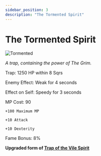 ```yaml
---
sidebar_position: 3
description: "The Tormented Spirit"
---
```


# The Tormented Spirit

![Tormented](https://vwiki.valorserver.com/api/item/picture/the%20tormented%20spirit)

<i>A trap, containing the power of The Grim.</i>

Trap: 1250 HP within 8 Sqrs

Enemy Effect: Weak for 4 seconds

Effect on Self: Speedy for 3 seconds

MP Cost: 90

    +100 Maximum MP
    
    +10 Attack
    
    +10 Dexterity

Fame Bonus: 8%

**Upgraded form of [Trap of the Vile Spirit](https://www.realmeye.com/wiki/trap-of-the-vile-spirit)**

